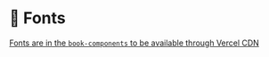 # 🔡 Fonts

[Fonts are in the `book-components` to be available through Vercel CDN](/book-components/public/fonts)
